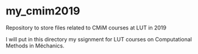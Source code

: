# my_cmim2019
Repository to store files related to CMiM courses at LUT in 2019

I will put in this directory my ssignment for LUT courses on 
Computational Methods in Mëchanics.
